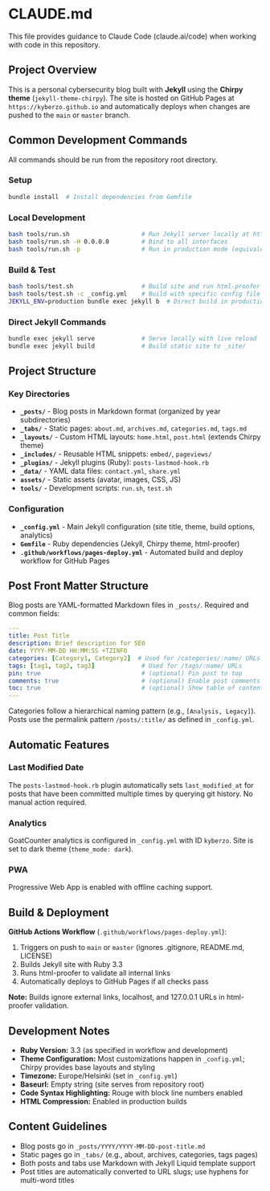 # CLAUDE.md

This file provides guidance to Claude Code (claude.ai/code) when working with code in this repository.

## Project Overview

This is a personal cybersecurity blog built with **Jekyll** using the **Chirpy theme** (`jekyll-theme-chirpy`). The site is hosted on GitHub Pages at `https://kyberzo.github.io` and automatically deploys when changes are pushed to the `main` or `master` branch.

## Common Development Commands

All commands should be run from the repository root directory.

### Setup
```bash
bundle install  # Install dependencies from Gemfile
```

### Local Development
```bash
bash tools/run.sh                    # Run Jekyll server locally at http://127.0.0.1:4000
bash tools/run.sh -H 0.0.0.0         # Bind to all interfaces
bash tools/run.sh -p                 # Run in production mode (equivalent to JEKYLL_ENV=production)
```

### Build & Test
```bash
bash tools/test.sh                   # Build site and run html-proofer (validates internal links)
bash tools/test.sh -c _config.yml    # Build with specific config file
JEKYLL_ENV=production bundle exec jekyll b  # Direct build in production mode
```

### Direct Jekyll Commands
```bash
bundle exec jekyll serve             # Serve locally with live reload
bundle exec jekyll build             # Build static site to _site/
```

## Project Structure

### Key Directories
- **`_posts/`** - Blog posts in Markdown format (organized by year subdirectories)
- **`_tabs/`** - Static pages: `about.md`, `archives.md`, `categories.md`, `tags.md`
- **`_layouts/`** - Custom HTML layouts: `home.html`, `post.html` (extends Chirpy theme)
- **`_includes/`** - Reusable HTML snippets: `embed/`, `pageviews/`
- **`_plugins/`** - Jekyll plugins (Ruby): `posts-lastmod-hook.rb`
- **`_data/`** - YAML data files: `contact.yml`, `share.yml`
- **`assets/`** - Static assets (avatar, images, CSS, JS)
- **`tools/`** - Development scripts: `run.sh`, `test.sh`

### Configuration
- **`_config.yml`** - Main Jekyll configuration (site title, theme, build options, analytics)
- **`Gemfile`** - Ruby dependencies (Jekyll, Chirpy theme, html-proofer)
- **`.github/workflows/pages-deploy.yml`** - Automated build and deploy workflow for GitHub Pages

## Post Front Matter Structure

Blog posts are YAML-formatted Markdown files in `_posts/`. Required and common fields:

```yaml
---
title: Post Title
description: Brief description for SEO
date: YYYY-MM-DD HH:MM:SS +TZINFO
categories: [Category1, Category2]  # Used for /categories/:name/ URLs
tags: [tag1, tag2, tag3]             # Used for /tags/:name/ URLs
pin: true                            # (optional) Pin post to top
comments: true                       # (optional) Enable post comments
toc: true                            # (optional) Show table of contents
---
```

Categories follow a hierarchical naming pattern (e.g., `[Analysis, Legacy]`). Posts use the permalink pattern `/posts/:title/` as defined in `_config.yml`.

## Automatic Features

### Last Modified Date
The `posts-lastmod-hook.rb` plugin automatically sets `last_modified_at` for posts that have been committed multiple times by querying git history. No manual action required.

### Analytics
GoatCounter analytics is configured in `_config.yml` with ID `kyberzo`. Site is set to dark theme (`theme_mode: dark`).

### PWA
Progressive Web App is enabled with offline caching support.

## Build & Deployment

**GitHub Actions Workflow** (`.github/workflows/pages-deploy.yml`):
1. Triggers on push to `main` or `master` (ignores .gitignore, README.md, LICENSE)
2. Builds Jekyll site with Ruby 3.3
3. Runs html-proofer to validate all internal links
4. Automatically deploys to GitHub Pages if all checks pass

**Note:** Builds ignore external links, localhost, and 127.0.0.1 URLs in html-proofer validation.

## Development Notes

- **Ruby Version:** 3.3 (as specified in workflow and development)
- **Theme Configuration:** Most customizations happen in `_config.yml`; Chirpy provides base layouts and styling
- **Timezone:** Europe/Helsinki (set in `_config.yml`)
- **Baseurl:** Empty string (site serves from repository root)
- **Code Syntax Highlighting:** Rouge with block line numbers enabled
- **HTML Compression:** Enabled in production builds

## Content Guidelines

- Blog posts go in `_posts/YYYY/YYYY-MM-DD-post-title.md`
- Static pages go in `_tabs/` (e.g., about, archives, categories, tags pages)
- Both posts and tabs use Markdown with Jekyll Liquid template support
- Post titles are automatically converted to URL slugs; use hyphens for multi-word titles
